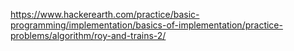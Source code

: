 https://www.hackerearth.com/practice/basic-programming/implementation/basics-of-implementation/practice-problems/algorithm/roy-and-trains-2/
